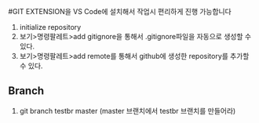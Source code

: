 #GIT EXTENSION을 VS Code에 설치해서 작업시 편리하게 진행 가능합니다

1. initialize repository
2. 보기>명령팔레트>add gitignore을 통해서 .gitignore파일을 자동으로 생성할 수 있다.
3. 보기>명령팔레트>add remote를 통해서 github에 생성한 repository를 추가할 수 있다.

## Branch
1. git branch testbr master (master 브랜치에서 testbr 브랜치를 만들어라)
